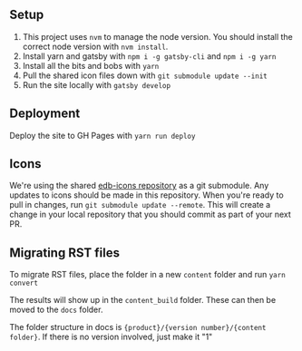 ## Setup

1. This project uses `nvm` to manage the node version. You should install the correct node version with `nvm install`.
2. Install yarn and gatsby with `npm i -g gatsby-cli` and `npm i -g yarn`
3. Install all the bits and bobs with `yarn`
4. Pull the shared icon files down with `git submodule update --init`
5. Run the site locally with `gatsby develop`

## Deployment

Deploy the site to GH Pages with `yarn run deploy`

## Icons

We're using the shared [edb-icons repository](https://github.com/rocketinsights/edb-icons) as a git submodule. Any updates to icons should be made in this repository. When you're ready to pull in changes, run `git submodule update --remote`. This will create a change in your local repository that you should commit as part of your next PR.

## Migrating RST files

To migrate RST files, place the folder in a new `content` folder and run `yarn convert`

The results will show up in the `content_build` folder. These can then be moved to the `docs` folder.

The folder structure in docs is `{product}/{version number}/{content folder}`. If there is no version involved, just make it "1"
